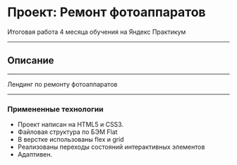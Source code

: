 # Проект: Ремонт фотоаппаратов
Итоговая работа 4 месяца обучения на Яндекс Практикум

---
## Описание
----

Лендинг по ремонту фотоаппаратов

---
  ### Примененные технологии

* Проект написан на HTML5 и CSS3.
* Файловая структура по БЭМ Flat
* В верстке использованы flex и grid
* Реализованы переходы состояний интерактивных элементов
* Адаптивен.